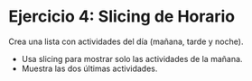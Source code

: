 # Ejercicio 4: Slicing de Horario
Crea una lista con actividades del día (mañana, tarde y noche).
- Usa slicing para mostrar solo las actividades de la mañana.
- Muestra las dos últimas actividades.
